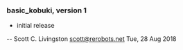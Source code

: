 ### basic_kobuki, version 1

  * initial release

 -- Scott C. Livingston <scott@rerobots.net> Tue, 28 Aug 2018
